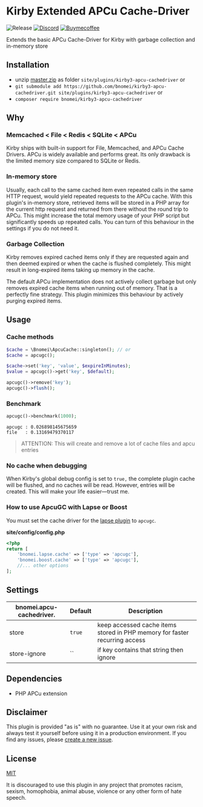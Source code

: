 # Kirby Extended APCu Cache-Driver

![Release](https://flat.badgen.net/packagist/v/bnomei/kirby3-apcu-cachedriver?color=ae81ff&icon=github&label)
[![Discord](https://flat.badgen.net/badge/discord/bnomei?color=7289da&icon=discord&label)](https://discordapp.com/users/bnomei)
[![Buymecoffee](https://flat.badgen.net/badge/icon/donate?icon=buymeacoffee&color=FF813F&label)](https://www.buymeacoffee.com/bnomei)

Extends the basic APCu Cache-Driver for Kirby with garbage collection and in-memory store

## Installation

- unzip [master.zip](https://github.com/bnomei/kirby3-apcu-cachedriver/archive/master.zip) as folder `site/plugins/kirby3-apcu-cachedriver` or
- `git submodule add https://github.com/bnomei/kirby3-apcu-cachedriver.git site/plugins/kirby3-apcu-cachedriver` or
- `composer require bnomei/kirby3-apcu-cachedriver`

## Why

### Memcached < File < Redis < SQLite < APCu

Kirby ships with built-in support for File, Memcached, and APCu Cache Drivers. APCu is widely available and performs great. Its only drawback is the limited memory size compared to SQLite or Redis.

### In-memory store

Usually, each call to the same cached item even repeated calls in the same HTTP request, would yield repeated requests to the APCu cache. With this plugin's in-memory store, retrieved items will be stored in a PHP array for the current http request and returned from there without the round trip to APCu. This might increase the total memory usage of your PHP script but significantly speeds up repeated calls. You can turn of this behaviour in the settings if you do not need it.

### Garbage Collection

Kirby removes expired cached items only if they are requested again and then deemed expired or when the cache is flushed completely. This might result in long-expired items taking up memory in the cache. 

The default APCu implementation does not actively collect garbage but only removes expired cache items when running out of memory. That is a perfectly fine strategy. This plugin minimizes this behaviour by actively purging expired items. 

## Usage

### Cache methods

```php
$cache = \Bnomei\ApcuCache::singleton(); // or
$cache = apcugc();

$cache->set('key', 'value', $expireInMinutes);
$value = apcugc()->get('key', $default);

apcugc()->remove('key');
apcugc()->flush();
```

### Benchmark

```php
apcugc()->benchmark(1000);
```

```shell script
apcugc : 0.026898145675659 
file   : 0.13169479370117
```

> ATTENTION: This will create and remove a lot of cache files and apcu entries

### No cache when debugging

When Kirby's global debug config is set to `true,` the complete plugin cache will be flushed, and no caches will be read. However, entries will be created. This will make your life easier—trust me.

### How to use ApcuGC with Lapse or Boost

You must set the cache driver for the [lapse plugin](https://github.com/bnomei/kirby3-lapse) to `apcugc`.

**site/config/config.php**
```php
<?php
return [
    'bnomei.lapse.cache' => ['type' => 'apcugc'],
    'bnomei.boost.cache' => ['type' => 'apcugc'],
    //... other options
];
```

## Settings

| bnomei.apcu-cachedriver.            | Default        | Description               |
|---------------------------|----------------|---------------------------|
| store | `true` | keep accessed cache items stored in PHP memory for faster recurring access  |
| store-ignore | `` | if key contains that string then ignore  |

## Dependencies

- PHP APCu extension

## Disclaimer

This plugin is provided "as is" with no guarantee. Use it at your own risk and always test it yourself before using it in a production environment. If you find any issues, please [create a new issue](https://github.com/bnomei/kirby3-apcu-cachedriver/issues/new).

## License

[MIT](https://opensource.org/licenses/MIT)

It is discouraged to use this plugin in any project that promotes racism, sexism, homophobia, animal abuse, violence or any other form of hate speech.
